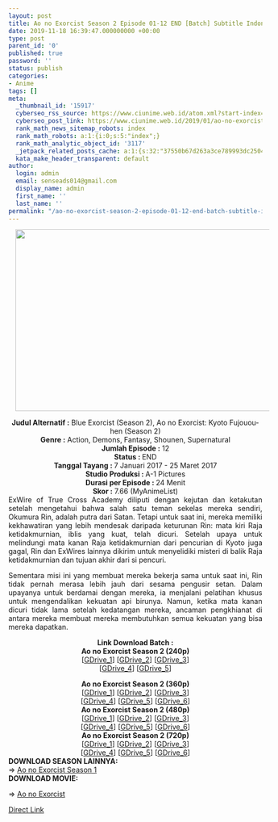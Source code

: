 ```yaml
---
layout: post
title: Ao no Exorcist Season 2 Episode 01-12 END [Batch] Subtitle Indonesia
date: 2019-11-18 16:39:47.000000000 +00:00
type: post
parent_id: '0'
published: true
password: ''
status: publish
categories:
- Anime
tags: []
meta:
  _thumbnail_id: '15917'
  cyberseo_rss_source: https://www.ciunime.web.id/atom.xml?start-index=3451&max-results=150
  cyberseo_post_link: https://www.ciunime.web.id/2019/01/ao-no-exorcist-season-2-episode-01-12.html
  rank_math_news_sitemap_robots: index
  rank_math_robots: a:1:{i:0;s:5:"index";}
  rank_math_analytic_object_id: '3117'
  _jetpack_related_posts_cache: a:1:{s:32:"37550b67d263a3ce789993dc25046c5f";a:2:{s:7:"expires";i:1650200291;s:7:"payload";a:0:{}}}
  kata_make_header_transparent: default
author:
  login: admin
  email: senseads014@gmail.com
  display_name: admin
  first_name: ''
  last_name: ''
permalink: "/ao-no-exorcist-season-2-episode-01-12-end-batch-subtitle-indonesia/"
---
```

<div class="separator" style="clear: both; text-align: center;"><a href="https://2.bp.blogspot.com/-NO2Jc77YBR8/XC0B1CcuHKI/AAAAAAAAF_s/mIZj3FYrTAMrUKfRim6fyt88tYqW46fzACLcBGAs/s1600/Ao%2Bno%2BExorcist%2BSeason%2B2.jpg" imageanchor="1" style="margin-left: 1em; margin-right: 1em;"><img border="0" data-original-height="720" data-original-width="1280" height="360" src="{{ site.baseurl }}/assets/2019/11/Ao%2Bno%2BExorcist%2BSeason%2B2.jpg" width="640" /></a></div>
<div class="separator" style="clear: both; text-align: center;"></div>
<p>
<div style="text-align: center;"><b>Judul Alternatif :</b> Blue Exorcist (Season 2), Ao no Exorcist: Kyoto Fujouou-hen (Season 2)</div>
<div style="text-align: center;"><b><b>Genre :</b></b> Action, Demons, Fantasy, Shounen, Supernatural</div>
<div style="text-align: center;"><b>Jumlah Episode :</b> 12<br /><b>Status :&nbsp;</b>END<br /><b>Tanggal Tayang : </b><b></b>7 Januari 2017 - 25 Maret 2017<br /><b>Studio Produksi : </b>A-1 Pictures<br /><b>Durasi per Episode :&nbsp;</b>24 Menit</div>
<div style="text-align: center;"><b>Skor :</b> 7.66 (MyAnimeList)</div>
<div style="text-align: justify;"></div>
<div style="text-align: justify;">ExWire of True Cross Academy diliputi dengan kejutan dan ketakutan setelah mengetahui bahwa salah satu teman sekelas mereka sendiri, Okumura Rin, adalah putra dari Satan. Tetapi untuk saat ini, mereka memiliki kekhawatiran yang lebih mendesak daripada keturunan Rin: mata kiri Raja ketidakmurnian, iblis yang kuat, telah dicuri. Setelah upaya untuk melindungi mata kanan Raja ketidakmurnian dari pencurian di Kyoto juga gagal, Rin dan ExWires lainnya dikirim untuk menyelidiki misteri di balik Raja ketidakmurnian dan tujuan akhir dari si pencuri.</p>
<p>Sementara misi ini yang membuat mereka bekerja sama untuk saat ini, Rin tidak pernah merasa lebih jauh dari sesama pengusir setan. Dalam upayanya untuk berdamai dengan mereka, ia menjalani pelatihan khusus untuk mengendalikan kekuatan api birunya. Namun, ketika mata kanan dicuri tidak lama setelah kedatangan mereka, ancaman pengkhianat di antara mereka membuat mereka membutuhkan semua kekuatan yang bisa mereka dapatkan.</p></div>
<div style="text-align: justify;"></div>
<div style="text-align: justify;"></div>
<div style="text-align: center;"><b>Link Download Batch :</b></div>
<div style="text-align: center;">
<div style="text-align: center;"><b>Ao no Exorcist Season 2 (240p)</b></div>
<div style="text-align: center;">[<a href="https://drive.google.com/uc?export=download&amp;id=1uBj33ukpiOjmCW8c8f_UjPhnCVkMir5A" target="_blank" rel="noopener">GDrive_1</a>] [<a href="https://drive.google.com/uc?export=download&amp;id=1KCiidSy0Q9-P8DIr4xWHBwDOprHLFh0j" target="_blank" rel="noopener">GDrive_2</a>] [<a href="https://drive.google.com/uc?export=download&amp;id=1UOQfTbwZGfvkJzXmbiJQmAFOcb-blehQ" target="_blank" rel="noopener">GDrive_3</a>]<br />[<a href="https://drive.google.com/uc?export=download&amp;id=1aiThqBDEj1dgpLBAhsCxy1HwHlzeIp8M" target="_blank" rel="noopener">GDrive_4</a>] [<a href="https://drive.google.com/uc?export=download&amp;id=1MKGCNAu0MpOnMPrRe94sQXnDx1ul2UcA" target="_blank" rel="noopener">GDrive_5</a>]</div>
<p></div>
<div style="text-align: center;"><b>Ao no Exorcist Season 2 (360p)</b></div>
<div style="text-align: center;">[<a href="https://drive.google.com/uc?export=download&amp;id=1BP0d9OpJuS2YiIYbjjhI5q5G6q4N4kTi" target="_blank" rel="noopener">GDrive_1</a>] [<a href="https://drive.google.com/uc?id=1UUqtDTixrNmBP_UlJE9azwk1P1v34Gom" target="_blank" rel="noopener">GDrive_2</a>] [<a href="https://drive.google.com/uc?export=download&amp;id=1qRLWvVFLJIyo9W2jSm18X6FePiaQL3ph" target="_blank" rel="noopener">GDrive_3</a>]<br />[<a href="https://drive.google.com/uc?export=download&amp;id=1uZz1KarHkrCVMnP0U8fOmoOMinPXtpVe" target="_blank" rel="noopener">GDrive_4</a>] [<a href="https://drive.google.com/uc?export=download&amp;id=11jpPIsqcSzuKaArJegeifvOu0oqRLsxG" target="_blank" rel="noopener">GDrive_5</a>] [<a href="https://drive.google.com/uc?export=download&amp;id=1jUyqguzCEBMJV2UhR8syY2o_AcQLCg5e" target="_blank" rel="noopener">GDrive_6</a>]</div>
<div style="text-align: center;"></div>
<div style="text-align: center;"><b>Ao no Exorcist Season 2 (480p)</b><br />[<a href="https://drive.google.com/uc?export=download&amp;id=1lZqlRoZaj-kkLYYpk5u-D6_5nHB9EKtT" target="_blank" rel="noopener">GDrive_1</a>] [<a href="https://drive.google.com/uc?id=1oG4nbC8l-sk6Ao8Do2456RZJ9Q_iNb-5" target="_blank" rel="noopener">GDrive_2</a>] [<a href="https://drive.google.com/uc?export=download&amp;id=0ByYPQZk1fMMzQThaa2RzTFNNaEU" target="_blank" rel="noopener">GDrive_3</a>]<br />[<a href="https://drive.google.com/uc?export=download&amp;id=1k5KD6LrG0JxL-hAt1YQMLNe3Wbf0xV3Y" target="_blank" rel="noopener">GDrive_4</a>] [<a href="https://drive.google.com/uc?export=download&amp;id=1GIuiySs1VburL7GQEG2WjaAzHAwfiFjq" target="_blank" rel="noopener">GDrive_5</a>] [<a href="https://drive.google.com/uc?export=download&amp;id=14MD_X7gnXaiRzAXr20GDk_WTgMKK_XMr" target="_blank" rel="noopener">GDrive_6</a>]</div>
<div style="text-align: center;"><b>Ao no Exorcist Season 2 (720p)</b><br />[<a href="https://drive.google.com/uc?export=download&amp;id=1TCS_C4bZHOpmITu45RjLCYRtxWh5jXbH" target="_blank" rel="noopener">GDrive_1</a>] [<a href="https://drive.google.com/uc?id=1UGij0gSBQiJXZZ3AifkJKLqyioB-fcKq" target="_blank" rel="noopener">GDrive_2</a>] [<a href="https://drive.google.com/uc?export=download&amp;id=0ByYPQZk1fMMzZXcyMS1NWGk5RFk" target="_blank" rel="noopener">GDrive_3</a>]<br />[<a href="https://drive.google.com/uc?export=download&amp;id=1-RkaMtSmldzahk7orHyO8fuiE0aD2Ht7" target="_blank" rel="noopener">GDrive_4</a>] [<a href="https://drive.google.com/uc?export=download&amp;id=1jN0ytTxHGnf1lsZ-HUvmq0j0d32FMXox" target="_blank" rel="noopener">GDrive_5</a>] [<a href="https://drive.google.com/uc?export=download&amp;id=1UUkO1bpxtGdoVYvdvUgwGskZWqnGtb3x" target="_blank" rel="noopener">GDrive_6</a>]
<div style="text-align: justify;"></div>
<div style="text-align: justify;"></div>
<div style="text-align: justify;"><b>DOWNLOAD SEASON LAINNYA:</b></div>
<div style="text-align: justify;"></div>
<div style="text-align: justify;">=&gt; <a href="https://www.ciunime.web.id/2019/01/ao-no-exorcist-season-1-episode-01-25.html" target="_blank" rel="noopener">Ao no Exorcist Season 1</a></div>
<div style="text-align: justify;">
<div style="text-align: center;">
<div style="text-align: center;">
<div style="text-align: left;"></div>
</div>
</div>
<div style="text-align: center;">
<div style="text-align: justify;"><b>DOWNLOAD MOVIE:</b></p>
<p>=&gt;&nbsp;<a href="https://www.ciunime.web.id/2019/01/ao-no-exorcist-movie-subtitle-indonesia.html" target="_blank" rel="noopener">Ao no Exorcist</a></p>
</div>
</div>
</div>
</div>
<link rel="stylesheet" href="https://cdnjs.cloudflare.com/ajax/libs/font-awesome/4.7.0/css/font-awesome.min.css" />
<div class="divbtn"> <a href="https://handymansurrender.com/fihup8buzv?key=94550f7ce39444073321dde3b8782f97" class="btn"><i class="fa fa-download"></i> Direct Link</a> </div>

